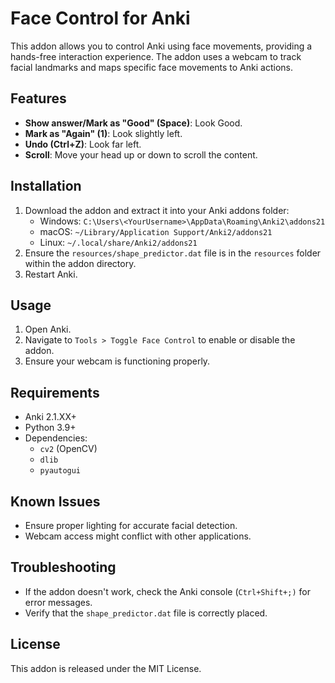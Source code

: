 # Face Control for Anki

This addon allows you to control Anki using face movements, providing a hands-free interaction experience. The addon uses a webcam to track facial landmarks and maps specific face movements to Anki actions.

## Features
- **Show answer/Mark as "Good" (Space)**: Look Good.
- **Mark as "Again" (1)**: Look slightly left.
- **Undo (Ctrl+Z)**: Look far left.
- **Scroll**: Move your head up or down to scroll the content.

## Installation
1. Download the addon and extract it into your Anki addons folder:
   - Windows: `C:\Users\<YourUsername>\AppData\Roaming\Anki2\addons21`
   - macOS: `~/Library/Application Support/Anki2/addons21`
   - Linux: `~/.local/share/Anki2/addons21`
2. Ensure the `resources/shape_predictor.dat` file is in the `resources` folder within the addon directory.
3. Restart Anki.

## Usage
1. Open Anki.
2. Navigate to `Tools > Toggle Face Control` to enable or disable the addon.
3. Ensure your webcam is functioning properly.

## Requirements
- Anki 2.1.XX+
- Python 3.9+
- Dependencies:
  - `cv2` (OpenCV)
  - `dlib`
  - `pyautogui`

## Known Issues
- Ensure proper lighting for accurate facial detection.
- Webcam access might conflict with other applications.

## Troubleshooting
- If the addon doesn't work, check the Anki console (`Ctrl+Shift+;)` for error messages.
- Verify that the `shape_predictor.dat` file is correctly placed.

## License
This addon is released under the MIT License.
